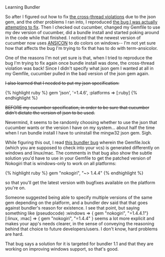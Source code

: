 Learning Bundler

So after I figured out how to fix <a href="http://carol-nichols.com/?p=11">the cross-thread violations</a> due to the json gem, and the other problems I ran into, I reproduced <a href="https://rspec.lighthouseapp.com/projects/16211/tickets/489-rails-model-naming-conflict-with-term#ticket-489-4">the bug I was actually attempting to fix</a>. Then I checked out cucumber, changed my Gemfile to use my dev version of cucumber, did a bundle install and started poking around in the code while that finished. I noticed that the newest version of cucumber now uses <a href="http://adoxa.110mb.com/ansicon/">ANSICON</a> to do colors on windows-- I'm not yet sure how that affects the bug I'm trying to fix that has to do with term-ansicolor.

One of the reasons I'm not yet sure is that, when I tried to reproduce the bug I'm trying to fix again once bundle install was done, the cross-thread violation was back! Since I didn't specify what json gem I wanted at all in my Gemfile, cucumber pulled in the bad version of the json gem again.

<s>I also learned that I needed to put my json specification:</s>

{% highlight ruby %}
  gem 'json', '=1.4.6', :platforms => [:ruby]
{% endhighlight %}

<s>BEFORE my cucumber specification, in order to be sure that cucumber didn't dictate the version of json to be used.</s>

Nevermind, it seems to be randomly choosing whether to use the json that cucumber wants or the version I have on my system... about half the time when I run bundle install I have to uninstall the mingw32 json gem. Sigh.

While figuring this out, I read <a href="https://github.com/carlhuda/bundler/issues/labels/windows#issue/635">this bundler bug</a> wherein the Gemfile.lock (which you are supposed to check into your vcs) is generated differently on windows and linux/mac. The comments in that bug also show the subtle solution you'd have to use in your Gemfile to get the patched version of Nokogiri that is windows-only to work on all platforms:

{% highlight ruby %}
gem "nokogiri", "~> 1.4.4"
{% endhighlight %}

so that you'll get the latest version with bugfixes available on the platform you're on.

Someone suggested being able to specify multiple versions of the same gem depending on the platform, and a bundler dev said that that goes against bundler's reason for existence. I see that point, but saying something like (pseudocode) :windows => { gem "nokogiri", "=1.4.4.1"} [:linux, :mac] => { gem "nokogiri", "=1.4.4" } seems a lot more explicit and makes your app's needs clearer, in the sense of conveying the reasoning behind that choice to future developers/users. I don't know, hard problems are hard.

That bug says a solution for it is targeted for bundler 1.1 and that they are working on improving windows support, so that's good.